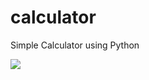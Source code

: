 # calculator
Simple Calculator using Python

![](https://drive.google.com/uc?export=view&id=19pV3nwTTpRzNH6_ke1C15bV2qbEGzW5e)
